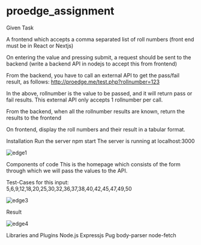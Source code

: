 # proedge_assignment

Given Task

A frontend which accepts a comma separated list of roll numbers (front end must be in React or Nextjs)

On entering the value and pressing submit, a request should be sent to the backend (write a backend API in nodejs to accept this from frontend)

From the backend, you have to call an external API to get the pass/fail result, as follows: http://proedge.me/test.php?rollnumber=123

In the above, rollnumber is the value to be passed, and it will return pass or fail results. This external API only accepts 1 rollnumber per call.

From the backend, when all the rollnumber results are known, return the results to the frontend

On frontend, display the roll numbers and their result in a tabular format.


Installation
Run the server npm start The server is running at localhost:3000



![edge1](https://user-images.githubusercontent.com/63226048/120914810-139bde00-c6be-11eb-930c-de086c106f90.png)

Components of code
This is the homepage which consists of the form through which we will pass the values to the API.


Test-Cases
for this input: 5,6,9,12,18,20,25,30,32,36,37,38,40,42,45,47,49,50

![edge3](https://user-images.githubusercontent.com/63226048/120914957-c5d3a580-c6be-11eb-95f9-1ccc99a2d2db.png)

Result

![edge4](https://user-images.githubusercontent.com/63226048/120914991-f61b4400-c6be-11eb-9c39-c1c8013f32de.png)


Libraries and Plugins
Node.js Expressjs Pug body-parser node-fetch









